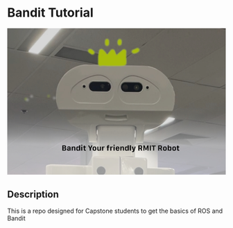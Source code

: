 # Bandit Tutorial

![Bandit the gamer](./bandit.jpeg)  

## Description
This is a repo designed for Capstone students to get the basics of ROS and Bandit